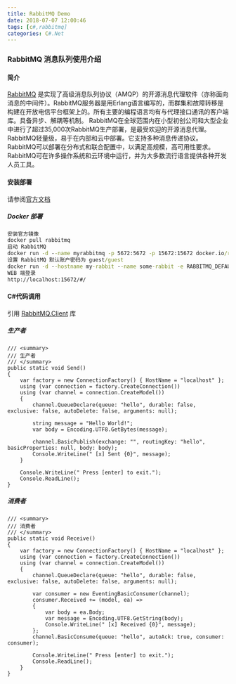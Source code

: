 ```yaml
---
title: RabbitMQ Demo
date: 2018-07-07 12:00:46
tags: [c#,rabbitmq]
categories: C#.Net
---
```

### RabbitMQ 消息队列使用介绍
<!-- more -->
#### 简介
[RabbitMQ](https://www.rabbitmq.com/) 是实现了高级消息队列协议（AMQP）的开源消息代理软件（亦称面向消息的中间件）。RabbitMQ服务器是用Erlang语言编写的，而群集和故障转移是构建在开放电信平台框架上的。所有主要的编程语言均有与代理接口通讯的客户端库。具备异步、解耦等机制。
RabbitMQ在全球范围内在小型初创公司和大型企业中进行了超过35,000次RabbitMQ生产部署，是最受欢迎的开源消息代理。
RabbitMQ轻量级，易于在内部和云中部署。它支持多种消息传递协议。RabbitMQ可以部署在分布式和联合配置中，以满足高规模，高可用性要求。
RabbitMQ可在许多操作系统和云环境中运行，并为大多数流行语言提供各种开发人员工具。
#### 安装部署
请参阅[官方文档](https://www.rabbitmq.com/download.html)
##### Docker 部署
``` cmd
安装官方镜像
docker pull rabbitmq
启动 RabbitMQ
docker run -d --name myrabbitmq -p 5672:5672 -p 15672:15672 docker.io/rabbitmq:3-management
设置 RabbitMQ 默认账户密码为 guest/guest
docker run -d --hostname my-rabbit --name some-rabbit -e RABBITMQ_DEFAULT_USER=user -e RABBITMQ_DEFAULT_PASS=password rabbitmq:3-management
WEB 端登录
http://localhost:15672/#/
```
#### C#代码调用
引用 [RabbitMQ.Client](https://www.rabbitmq.com/dotnet.html) 库
##### 生产者
``` CSharp
/// <summary>
/// 生产者
/// </summary>
public static void Send()
{
    var factory = new ConnectionFactory() { HostName = "localhost" };
    using (var connection = factory.CreateConnection())
    using (var channel = connection.CreateModel())
    {
        channel.QueueDeclare(queue: "hello", durable: false, exclusive: false, autoDelete: false, arguments: null);

        string message = "Hello World!";
        var body = Encoding.UTF8.GetBytes(message);

        channel.BasicPublish(exchange: "", routingKey: "hello", basicProperties: null, body: body);
        Console.WriteLine(" [x] Sent {0}", message);
    }

    Console.WriteLine(" Press [enter] to exit.");
    Console.ReadLine();
}
```
##### 消费者
``` CSharp
/// <summary>
/// 消费者
/// </summary>
public static void Receive()
{
    var factory = new ConnectionFactory() { HostName = "localhost" };
    using (var connection = factory.CreateConnection())
    using (var channel = connection.CreateModel())
    {
        channel.QueueDeclare(queue: "hello", durable: false, exclusive: false, autoDelete: false, arguments: null);

        var consumer = new EventingBasicConsumer(channel);
        consumer.Received += (model, ea) =>
        {
            var body = ea.Body;
            var message = Encoding.UTF8.GetString(body);
            Console.WriteLine(" [x] Received {0}", message);
        };
        channel.BasicConsume(queue: "hello", autoAck: true, consumer: consumer);

        Console.WriteLine(" Press [enter] to exit.");
        Console.ReadLine();
    }
}
```
